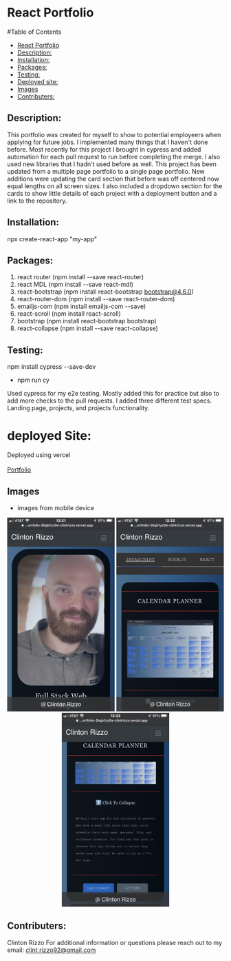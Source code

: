 # React Portfolio
    
#Table of Contents
    
  - [React Portfolio](#react-portfolio)
  - [Description:](#description)
  - [Installation:](#installation)
  - [Packages:](#packages)
  - [Testing:](#testing)
  - [Deployed site:](#deployed-site)
  - [Images](#videos)
  - [Contributers:](#contributers)

    
## Description:

This portfolio was created for myself to show to potential employeers when applying for future jobs. I implemented many things that I haven't done before. Most recently for this project I brought in cypress and added automation for each pull request to run before completing the merge. I also used new libraries that I hadn't used before as well. This project has been updated from a multiple page portfolio to a single page portfolio. New additions were updating the card section that before was off centered now equal lengths on all screen sizes. I also included a dropdown section for the cards to show little details of each project with a deployment button and a link to the repository. 


## Installation:
npx create-react-app "my-app"

## Packages:
1. react router (npm install --save react-router)
2. react MDL (npm install --save react-mdl)
3. react-bootstrap (npm install react-bootstrap bootstrap@4.6.0)
4. react-router-dom (npm install --save react-router-dom)
5. emailjs-com (npm install emailjs-com --save)
6. react-scroll (npm install react-scroll)
7. bootstrap (npm install react-bootstrap bootstrap)
8. react-collapse (npm install --save react-collapse)


## Testing:
npm install cypress --save-dev
- npm run cy

Used cypress for my e2e testing. Mostly added this for practice but also to add more checks to the pull requests. I added three different test specs. Landing page, projects, and projects functionality. 
# deployed Site:
Deployed using vercel
<br></br>
[Portfolio](https://react-portfolio-cr.vercel.app/)
    
## Images
- images from mobile device
<center>
<div flexbox='column'>
<img src ="public/images/ReadMe/landingPage.jpg" alt='landingpage' width='250px' height='450px'>
<img src ="public/images/ReadMe/projects.jpg" alt='landingpage' width='250px' height='450px'>
<img src ="public/images/ReadMe/projectInfo.jpg" alt='landingpage' width='250px' height='450px'>
<div>
</center>

## Contributers:
Clinton Rizzo
For additional information or questions please reach out to my email: clint.rizzo92@gmail.com
